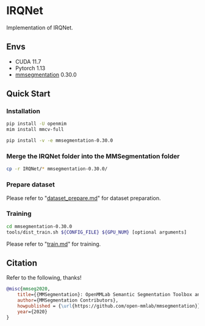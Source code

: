 # IRQNet
Implementation of IRQNet.

## Envs
- CUDA 11.7
- Pytorch 1.13
- [mmsegmentation](https://github.com/open-mmlab/mmsegmentation/tree/0.x) 0.30.0

## Quick Start
### Installation
```bash
pip install -U openmim
mim install mmcv-full

pip install -v -e mmsegmentation-0.30.0
```
### Merge the IRQNet folder into the MMSegmentation folder
```bash
cp -r IRQNet/* mmsegmentation-0.30.0/
```

### Prepare dataset
Please refer to "[dataset_prepare.md](https://github.com/nchennnn/IRQNet/blob/main/mmsegmentation-0.30.0/docs/en/dataset_prepare.md)" for dataset preparation.

### Training
```bash
cd mmsegmentation-0.30.0
tools/dist_train.sh ${CONFIG_FILE} ${GPU_NUM} [optional arguments]
```
Please refer to "[train.md](https://github.com/nchennnn/IRQNet/blob/main/mmsegmentation-0.30.0/docs/en/train.md)" for training.


## Citation
Refer to the following, thanks!

```bibtex
@misc{mmseg2020,
    title={{MMSegmentation}: OpenMMLab Semantic Segmentation Toolbox and Benchmark},
    author={MMSegmentation Contributors},
    howpublished = {\url{https://github.com/open-mmlab/mmsegmentation}},
    year={2020}
}
```
